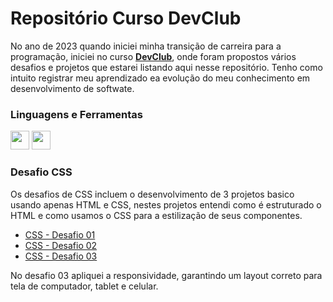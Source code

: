 # Repositório Curso DevClub

<p>
  No ano de 2023 quando iniciei minha transição de carreira para a programação, iniciei no curso <a href="https://rodolfomori.com.br/devclub/"><b>DevClub</b></a>,
  onde foram propostos vários desafios e projetos que estarei listando aqui nesse repositório. Tenho como intuito registrar meu aprendizado ea evolução do meu conhecimento em
  desenvolvimento de softwate.
</p>

### Linguagens e Ferramentas

<p div=auto>
<img src="https://cdn.jsdelivr.net/gh/devicons/devicon/icons/html5/html5-original.svg" width=30px />
<img src="https://cdn.jsdelivr.net/gh/devicons/devicon/icons/css3/css3-original.svg" width=30px />
</p>

### Desafio CSS

<p>
Os desafios de CSS incluem o desenvolvimento de 3 projetos basico usando apenas HTML e CSS, nestes projetos entendi como é estruturado o HTML e como usamos o CSS para a estilização de seus componentes.
</p>

- <a href="https://github.com/dionialves/DevClub/tree/main/CSS%20-%20Desafio%2001">CSS - Desafio 01</a>
- <a href="https://github.com/dionialves/DevClub/tree/main/CSS%20-%20Desafio%2002">CSS - Desafio 02</a>
- <a href="https://github.com/dionialves/DevClub/tree/main/CSS%20-%20Desafio%2003">CSS - Desafio 03</a>

<p>No desafio 03 apliquei a responsividade, garantindo um layout correto para tela de computador, tablet e celular.</p>
